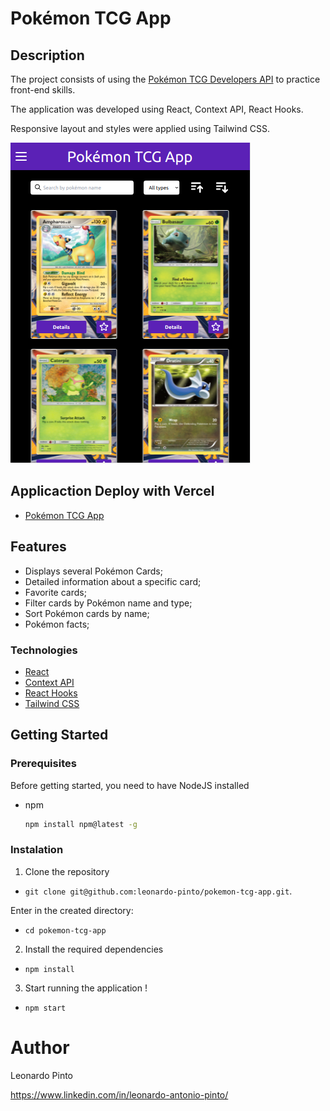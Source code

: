 # Pokémon TCG App

## Description


<p> The project consists of using the <a href="https://pokemontcg.io//">Pokémon TCG Developers API</a> to practice front-end skills.</p>
<p> The application was developed using React, Context API, React Hooks.</p>
<p> Responsive layout and styles were applied using Tailwind CSS. </p>

![Pokémon TCG App example](src/images/example.png?raw=true)

## Applicaction Deploy with Vercel

* <a href="https://pokemon-tcg-app.vercel.app/">Pokémon TCG App</a>

## Features

* Displays several Pokémon Cards;
* Detailed information about a specific card;
* Favorite cards;
* Filter cards by Pokémon name and type;
* Sort Pokémon cards by name;
* Pokémon facts;

### Technologies

* <a href="https://reactjs.org/">React</a>
* <a href="https://reactjs.org/docs/context.html/">Context API</a>
* <a href="https://reactjs.org/docs/hooks-intro.html/">React Hooks</a>
* <a href="https://tailwindcss.com/">Tailwind CSS</a>

## Getting Started

### Prerequisites

<p>Before getting started, you need to have NodeJS installed </p>

* npm
  ```sh
  npm install npm@latest -g
  ```
  
### Instalation

1. Clone the repository

- `git clone git@github.com:leonardo-pinto/pokemon-tcg-app.git`.

Enter in the created directory:
  - `cd pokemon-tcg-app`

2. Install the required dependencies

- `npm install`

3. Start running the application !

- `npm start`

# Author

Leonardo Pinto

https://www.linkedin.com/in/leonardo-antonio-pinto/
